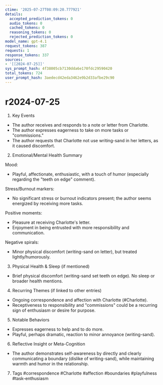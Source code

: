 ```yaml
---
ctime: '2025-07-27T08:09:20.777921'
details:
  accepted_prediction_tokens: 0
  audio_tokens: 0
  cached_tokens: 0
  reasoning_tokens: 0
  rejected_prediction_tokens: 0
model_name: gpt-4.1
request_tokens: 387
requests: 1
response_tokens: 337
sources:
- '[[2024-07-25]]'
sys_prompt_hash: 4f38005cb7130dda6e170fdc29590420
total_tokens: 724
user_prompt_hash: 3aedecd42eda3462e9b2d33afbe29c90
---
```

# r2024-07-25

1. Key Events
- The author receives and responds to a note or letter from Charlotte.
- The author expresses eagerness to take on more tasks or "commissions."
- The author requests that Charlotte not use writing-sand in her letters, as it caused discomfort.

2. Emotional/Mental Health Summary

Mood:
- Playful, affectionate, enthusiastic, with a touch of humor (especially regarding the "teeth on edge" comment).

Stress/Burnout markers:
- No significant stress or burnout indicators present; the author seems energized by receiving more tasks.

Positive moments:
- Pleasure at receiving Charlotte's letter.
- Enjoyment in being entrusted with more responsibility and communication.

Negative spirals:
- Minor physical discomfort (writing-sand on letter), but treated lightly/humorously.

3. Physical Health & Sleep (if mentioned)
- Brief physical discomfort (writing-sand set teeth on edge). No sleep or broader health mentions.

4. Recurring Themes (if linked to other entries)
- Ongoing correspondence and affection with Charlotte (#Charlotte).
- Receptiveness to responsibility and "commissions" could be a recurring sign of enthusiasm or desire for purpose.

5. Notable Behaviors
- Expresses eagerness to help and to do more.
- Playful, perhaps dramatic, reaction to minor annoyance (writing-sand).

6. Reflective Insight or Meta-Cognition
- The author demonstrates self-awareness by directly and clearly communicating a boundary (dislike of writing-sand), while maintaining warmth and humor in the relationship.

7. Tags
#correspondence #Charlotte #affection #boundaries #playfulness #task-enthusiasm